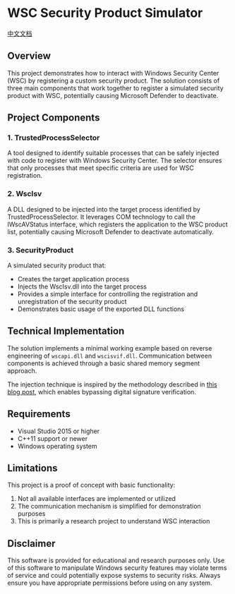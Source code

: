 # WSC Security Product Simulator

[中文文档](./README.zh-CN.md)

## Overview

This project demonstrates how to interact with Windows Security Center (WSC) by registering a custom security product. The solution consists of three main components that work together to register a simulated security product with WSC, potentially causing Microsoft Defender to deactivate.

## Project Components

### 1. TrustedProcessSelector

A tool designed to identify suitable processes that can be safely injected with code to register with Windows Security Center. The selector ensures that only processes that meet specific criteria are used for WSC registration.

### 2. WscIsv

A DLL designed to be injected into the target process identified by TrustedProcessSelector. It leverages COM technology to call the IWscAVStatus interface, which registers the application to the WSC product list, potentially causing Microsoft Defender to deactivate automatically.

### 3. SecurityProduct

A simulated security product that:
- Creates the target application process
- Injects the WscIsv.dll into the target process
- Provides a simple interface for controlling the registration and unregistration of the security product
- Demonstrates basic usage of the exported DLL functions

## Technical Implementation

The solution implements a minimal working example based on reverse engineering of `wscapi.dll` and `wscisvif.dll`. Communication between components is achieved through a basic shared memory segment approach.

The injection technique is inspired by the methodology described in [this blog post](https://blog.es3n1n.eu/posts/how-i-ruined-my-vacation/), which enables bypassing digital signature verification.

## Requirements

- Visual Studio 2015 or higher
- C++11 support or newer
- Windows operating system

## Limitations

This project is a proof of concept with basic functionality:
1. Not all available interfaces are implemented or utilized
2. The communication mechanism is simplified for demonstration purposes
3. This is primarily a research project to understand WSC interaction

## Disclaimer

This software is provided for educational and research purposes only. Use of this software to manipulate Windows security features may violate terms of service and could potentially expose systems to security risks. Always ensure you have appropriate permissions before using on any system.
